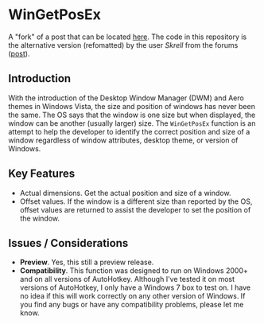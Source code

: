 # WinGetPosEx
A "fork" of a post that can be located
[here](https://autohotkey.com/boards/viewtopic.php?f=6&t=3392). The code in
this repository is the alternative version (refomatted) by the user *Skrell*
from the forums
([post](http://ahkscript.org/boards/viewtopic.php?f=6&t=3392&start=20#p19097)).

## Introduction
With the introduction of the Desktop Window Manager (DWM) and Aero themes in
Windows Vista, the size and position of windows has never been the same. The OS
says that the window is one size but when displayed, the window can be another
(usually larger) size. The `WinGetPosEx` function is an attempt to help the
developer to identify the correct position and size of a window regardless of
window attributes, desktop theme, or version of Windows.

## Key Features

- Actual dimensions. Get the actual position and size of a window.
- Offset values. If the window is a different size than reported by the OS,
  offset values are returned to assist the developer to set the position of the
  window.

## Issues / Considerations

- **Preview**. Yes, this still a preview release.
- **Compatibility**. This function was designed to run on Windows 2000+ and on
  all versions of AutoHotkey. Although I've tested it on most versions of
  AutoHotkey, I only have a Windows 7 box to test on. I have no idea if this
  will work correctly on any other version of Windows. If you find any bugs or
  have any compatibility problems, please let me know.
